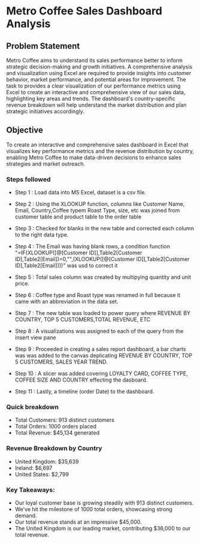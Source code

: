 # Metro Coffee Sales Dashboard Analysis

## Problem Statement
Metro Coffee aims to understand its sales performance better to inform strategic decision-making and growth initiatives. A comprehensive analysis and visualization using Excel are required to provide insights into customer behavior, market performance, and potential areas for improvement.
The task to provides a clear visualization of our performance metrics using Excel to create an interactive and comprehensive view of our sales data, highlighting key areas and trends.
The dashboard's country-specific revenue breakdown will help understand the market distribution and plan strategic initiatives accordingly.

## Objective
To create an interactive and comprehensive sales dashboard in Excel that visualizes key performance metrics and the revenue distribution by country, enabling Metro Coffee to make data-driven decisions to enhance sales strategies and market outreach.

### Steps followed 

- Step 1 : Load data into MS Excel, dataset is a csv file.

- Step 2 : Using the XLOOKUP function, columns like Customer Name, Email, Country,Coffee typem Roast Type, size, etc was joined from customer table and product table to the order table
- Step 3 : Checked for blanks in the new table and corrected each column to the right data type.
- Step 4 : The Email was having blank rows, a condition function "=IF(XLOOKUP([@[Customer ID]],Table2[Customer ID],Table2[Email])=0,"",(XLOOKUP([@[Customer ID]],Table2[Customer ID],Table2[Email])))" was usd to correct it
- Step 5 : Total sales column was created by multipying quantity and unit price.
- Step 6 : Coffee type and Roast type was renamed in full because it came with an abbreviation in the data set.
- Step 7 : The new table was loaded to power query where REVENUE BY COUNTRY, TOP 5 CUSTOMERS,TOTAL REVENUE, ETC
- Step 8 : A visualizations was assigned to each of the query from the insert view pane
- Step 9 : Proceeded in creating a sales report dashboard, a bar charts was was added to the canvas deplicating REVENUE BY COUNTRY, TOP 5 CUSTOMERS, SALES YEAR TREND.
- Step 10 : A slicer was added covering LOYALTY CARD, COFFEE TYPE, COFFEE SIZE AND COUNTRY effecting the dasboard.
- Step 11 : Lastly, a timeline (order Date) to the dashboard.

### Quick breakdown

- Total Customers: 913 distinct customers
- Total Orders: 1000 orders placed
- Total Revenue: $45,134 generated


### Revenue Breakdown by Country
- United Kingdom: $35,639
- Ireland: $6,697
- United States: $2,799


### Key Takeaways:
- Our loyal customer base is growing steadily with 913 distinct customers.
- We've hit the milestone of 1000 total orders, showcasing strong demand.
- Our total revenue stands at an impressive $45,000.
- The United Kingdom is our leading market, contributing $36,000 to our total revenue.
